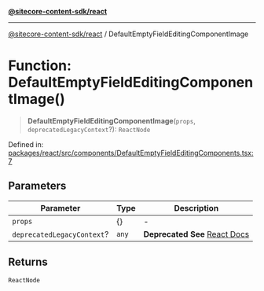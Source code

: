 [**@sitecore-content-sdk/react**](../README.md)

***

[@sitecore-content-sdk/react](../README.md) / DefaultEmptyFieldEditingComponentImage

# Function: DefaultEmptyFieldEditingComponentImage()

> **DefaultEmptyFieldEditingComponentImage**(`props`, `deprecatedLegacyContext`?): `ReactNode`

Defined in: [packages/react/src/components/DefaultEmptyFieldEditingComponents.tsx:7](https://github.com/Sitecore/xmc-jss-dev/blob/4bb0c106fa9ce4e75279e740372f54f09e5c8653/packages/react/src/components/DefaultEmptyFieldEditingComponents.tsx#L7)

## Parameters

| Parameter | Type | Description |
| ------ | ------ | ------ |
| `props` | \{\} | - |
| `deprecatedLegacyContext`? | `any` | **Deprecated** **See** [React Docs](https://legacy.reactjs.org/docs/legacy-context.html#referencing-context-in-lifecycle-methods) |

## Returns

`ReactNode`
